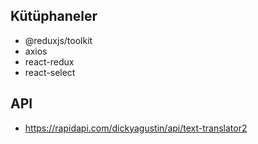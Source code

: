 ## Kütüphaneler

- @reduxjs/toolkit
- axios
- react-redux
- react-select

## API

- https://rapidapi.com/dickyagustin/api/text-translator2

